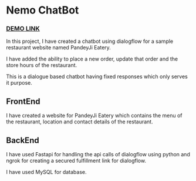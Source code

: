 # Nemo ChatBot
### [DEMO LINK](https://drive.google.com/file/d/1anCRQkfxnhVAxDvJaOqIo5t9bPaeygwU/view?usp=drive_link)

In this project, I have created a chatbot using dialogflow for a sample restaurant website named PandeyJi Eatery.

I have added the ability to place a new order, update that order and the store hours of the restaurant.

This is a dialogue based chatbot having fixed responses which only serves it purpose.

## FrontEnd
I have created a website for PandeyJi Eatery which contains the menu of the restaurant, location and contact details of the restaurant.

## BackEnd
I have used Fastapi for handling the api calls of dialogflow using python and ngrok for creating a secured fulfillment link for dialogflow.

I have used MySQL for database.
